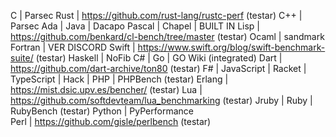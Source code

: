 C           |  Parsec
Rust        |  https://github.com/rust-lang/rustc-perf (testar)
C++         |  Parsec
Ada         |
Java        |  Dacapo
Pascal      |
Chapel      |  BUILT IN
Lisp        |  https://github.com/benkard/cl-bench/tree/master (testar)
Ocaml       |  sandmark
Fortran     |  VER DISCORD
Swift       |  https://www.swift.org/blog/swift-benchmark-suite/ (testar)
Haskell     |  NoFib
C#          |
Go          |  GO Wiki (integrated)
Dart        |  https://github.com/dart-archive/ton80 (testar)
F#          |
JavaScript  | 
Racket      | 
TypeScript  | 
Hack        | 
PHP         | PHPBench (testar)
Erlang      | https://mist.dsic.upv.es/bencher/ (testar)
Lua         | https://github.com/softdevteam/lua_benchmarking (testar)
Jruby       |
Ruby        |  RubyBench (testar)
Python      |  PyPerformance   
Perl        |  https://github.com/gisle/perlbench (testar)
